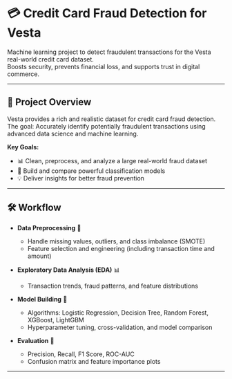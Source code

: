 # 💳 Credit Card Fraud Detection for Vesta

Machine learning project to detect fraudulent transactions for the Vesta real-world credit card dataset.  
Boosts security, prevents financial loss, and supports trust in digital commerce.

---

## 📑 Project Overview

Vesta provides a rich and realistic dataset for credit card fraud detection.  
The goal: Accurately identify potentially fraudulent transactions using advanced data science and machine learning.

**Key Goals:**
- 📊 Clean, preprocess, and analyze a large real-world fraud dataset
- 🤖 Build and compare powerful classification models
- 💡 Deliver insights for better fraud prevention

---

## 🛠️ Workflow

- **Data Preprocessing** 🧹  
  - Handle missing values, outliers, and class imbalance (SMOTE)
  - Feature selection and engineering (including transaction time and amount)

- **Exploratory Data Analysis (EDA)** 📊  
  - Transaction trends, fraud patterns, and feature distributions

- **Model Building** 🤖  
  - Algorithms: Logistic Regression, Decision Tree, Random Forest, XGBoost, LightGBM
  - Hyperparameter tuning, cross-validation, and model comparison

- **Evaluation** 🎯  
  - Precision, Recall, F1 Score, ROC-AUC
  - Confusion matrix and feature importance plots

---
